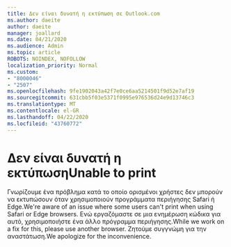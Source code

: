 ```yaml
---
title: Δεν είναι δυνατή η εκτύπωση σε Outlook.com
ms.author: daeite
author: daeite
manager: joallard
ms.date: 04/21/2020
ms.audience: Admin
ms.topic: article
ROBOTS: NOINDEX, NOFOLLOW
localization_priority: Normal
ms.custom:
- "8000046"
- "2507"
ms.openlocfilehash: 9fe1902043a42f7e0ce6aa5214501f9d52e7af19
ms.sourcegitcommit: 631cbb5f03e5371f0995e976536d24e9d13746c3
ms.translationtype: MT
ms.contentlocale: el-GR
ms.lasthandoff: 04/22/2020
ms.locfileid: "43760772"
---
```

# <a name="unable-to-print"></a><span data-ttu-id="0300a-102">Δεν είναι δυνατή η εκτύπωση</span><span class="sxs-lookup"><span data-stu-id="0300a-102">Unable to print</span></span>

<span data-ttu-id="0300a-103">Γνωρίζουμε ένα πρόβλημα κατά το οποίο ορισμένοι χρήστες δεν μπορούν να εκτυπώσουν όταν χρησιμοποιούν προγράμματα περιήγησης Safari ή Edge.</span><span class="sxs-lookup"><span data-stu-id="0300a-103">We're aware of an issue where some users can't print when using Safari or Edge browsers.</span></span> <span data-ttu-id="0300a-104">Ενώ εργαζόμαστε σε μια ενημέρωση κώδικα για αυτό, χρησιμοποιήστε ένα άλλο πρόγραμμα περιήγησης.</span><span class="sxs-lookup"><span data-stu-id="0300a-104">While we work on a fix for this, please use another browser.</span></span> <span data-ttu-id="0300a-105">Ζητούμε συγγνώμη για την αναστάτωση.</span><span class="sxs-lookup"><span data-stu-id="0300a-105">We apologize for the inconvenience.</span></span>